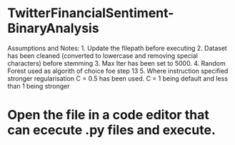 # TwitterFinancialSentiment-BinaryAnalysis

Assumptions and Notes:
    1. Update the filepath before executing
    2. Dataset has been cleaned (converted to lowercase and removing special characters) before stemming
    3. Max Iter has been set to 5000.
    4. Random Forest used as algorith of choice foe step 13
    5. Where instruction specified stronger regularisation C = 0.5 has been used. C = 1 being default and less than 1 being stronger

# Open the file in a code editor that can ececute .py files and execute.

